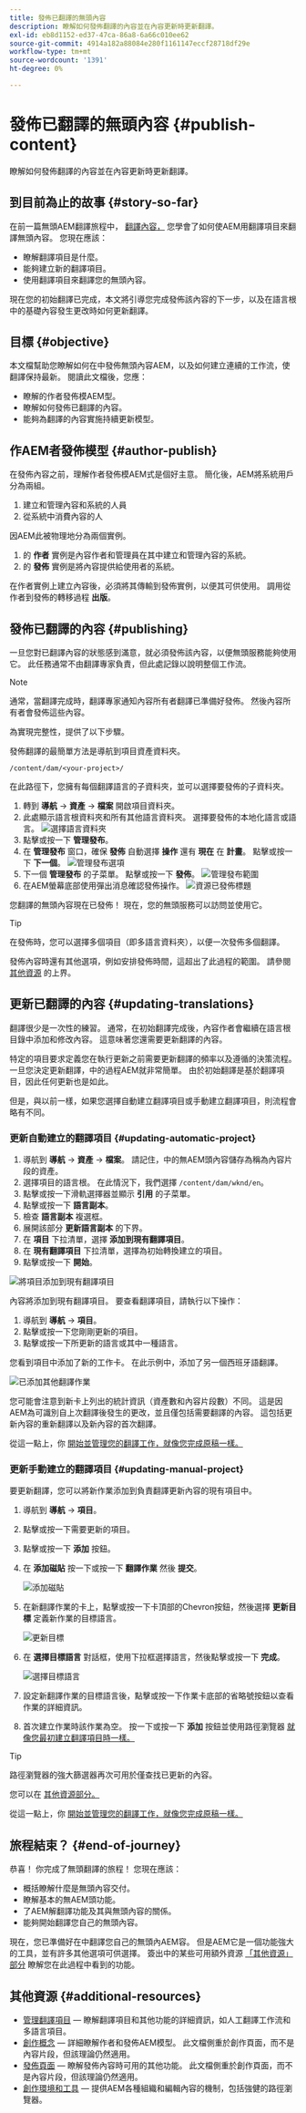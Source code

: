 ```yaml
---
title: 發佈已翻譯的無頭內容
description: 瞭解如何發佈翻譯的內容並在內容更新時更新翻譯。
exl-id: eb8d1152-ed37-47ca-86a8-6a66c010ee62
source-git-commit: 4914a182a88084e280f1161147eccf28718df29e
workflow-type: tm+mt
source-wordcount: '1391'
ht-degree: 0%

---
```


# 發佈已翻譯的無頭內容 {#publish-content}

瞭解如何發佈翻譯的內容並在內容更新時更新翻譯。

## 到目前為止的故事 {#story-so-far}

在前一篇無頭AEM翻譯旅程中， [翻譯內容，](configure-connector.md) 您學會了如何使AEM用翻譯項目來翻譯無頭內容。 您現在應該：

* 瞭解翻譯項目是什麼。
* 能夠建立新的翻譯項目。
* 使用翻譯項目來翻譯您的無頭內容。

現在您的初始翻譯已完成，本文將引導您完成發佈該內容的下一步，以及在語言根中的基礎內容發生更改時如何更新翻譯。

## 目標 {#objective}

本文檔幫助您瞭解如何在中發佈無頭內容AEM，以及如何建立連續的工作流，使翻譯保持最新。 閱讀此文檔後，您應：

* 瞭解的作者發佈模AEM型。
* 瞭解如何發佈已翻譯的內容。
* 能夠為翻譯的內容實施持續更新模型。

## 作AEM者發佈模型 {#author-publish}

在發佈內容之前，理解作者發佈模AEM式是個好主意。 簡化後，AEM將系統用戶分為兩組。

1. 建立和管理內容和系統的人員
1. 從系統中消費內容的人

因AEM此被物理地分為兩個實例。

1. 的 **作者** 實例是內容作者和管理員在其中建立和管理內容的系統。
1. 的 **發佈** 實例是將內容提供給使用者的系統。

在作者實例上建立內容後，必須將其傳輸到發佈實例，以便其可供使用。 調用從作者到發佈的轉移過程 **出版**。

## 發佈已翻譯的內容 {#publishing}

一旦您對已翻譯內容的狀態感到滿意，就必須發佈該內容，以便無頭服務能夠使用它。 此任務通常不由翻譯專家負責，但此處記錄以說明整個工作流。

>[!NOTE]
>
>通常，當翻譯完成時，翻譯專家通知內容所有者翻譯已準備好發佈。 然後內容所有者會發佈這些內容。
>
>為實現完整性，提供了以下步驟。

發佈翻譯的最簡單方法是導航到項目資產資料夾。

```text
/content/dam/<your-project>/
```

在此路徑下，您擁有每個翻譯語言的子資料夾，並可以選擇要發佈的子資料夾。

1. 轉到 **導航** -> **資產** -> **檔案** 開啟項目資料夾。
1. 此處顯示語言根資料夾和所有其他語言資料夾。 選擇要發佈的本地化語言或語言。
   ![選擇語言資料夾](assets/select-language-folder.png)
1. 點擊或按一下 **管理發布**。
1. 在 **管理發布** 窗口，確保 **發佈** 自動選擇 **操作** 還有 **現在** 在 **計畫**。 點擊或按一下 **下一個**。
   ![管理發布選項](assets/manage-publication-options.png)
1. 下一個 **管理發布** 的子菜單。 點擊或按一下 **發佈**。
   ![管理發布範圍](assets/manage-publication-scope.png)
1. 在AEM螢幕底部使用彈出消息確認發佈操作。
   ![資源已發佈標題](assets/resources-published-message.png)

您翻譯的無頭內容現在已發佈！ 現在，您的無頭服務可以訪問並使用它。

>[!TIP]
>
>在發佈時，您可以選擇多個項目（即多語言資料夾），以便一次發佈多個翻譯。

發佈內容時還有其他選項，例如安排發佈時間，這超出了此過程的範圍。 請參閱 [其他資源](#additional-resources) 的上界。

## 更新已翻譯的內容 {#updating-translations}

翻譯很少是一次性的練習。 通常，在初始翻譯完成後，內容作者會繼續在語言根目錄中添加和修改內容。 這意味著您還需要更新翻譯的內容。

特定的項目要求定義您在執行更新之前需要更新翻譯的頻率以及遵循的決策流程。 一旦您決定更新翻譯，中的過程AEM就非常簡單。 由於初始翻譯是基於翻譯項目，因此任何更新也是如此。

但是，與以前一樣，如果您選擇自動建立翻譯項目或手動建立翻譯項目，則流程會略有不同。

### 更新自動建立的翻譯項目 {#updating-automatic-project}

1. 導航到 **導航** -> **資產** -> **檔案**。 請記住，中的無AEM頭內容儲存為稱為內容片段的資產。
1. 選擇項目的語言根。 在此情況下，我們選擇 `/content/dam/wknd/en`。
1. 點擊或按一下滑軌選擇器並顯示 **引用** 的子菜單。
1. 點擊或按一下 **語言副本**。
1. 檢查 **語言副本** 複選框。
1. 展開該部分 **更新語言副本** 的下界。
1. 在 **項目** 下拉清單，選擇 **添加到現有翻譯項目**。
1. 在 **現有翻譯項目** 下拉清單，選擇為初始轉換建立的項目。
1. 點擊或按一下 **開始**。

![將項目添加到現有翻譯項目](assets/add-to-existing-project.png)

內容將添加到現有翻譯項目。 要查看翻譯項目，請執行以下操作：

1. 導航到 **導航** -> **項目**。
1. 點擊或按一下您剛剛更新的項目。
1. 點擊或按一下所更新的語言或其中一種語言。

您看到項目中添加了新的工作卡。 在此示例中，添加了另一個西班牙語翻譯。

![已添加其他翻譯作業](assets/additional-translation-job.png)

您可能會注意到新卡上列出的統計資訊（資產數和內容片段數）不同。 這是因AEM為可識別自上次翻譯後發生的更改，並且僅包括需要翻譯的內容。 這包括更新內容的重新翻譯以及新內容的首次翻譯。

從這一點上，你 [開始並管理您的翻譯工作，就像您完成原稿一樣。](translate-content.md#using-translation-project)

### 更新手動建立的翻譯項目 {#updating-manual-project}

要更新翻譯，您可以將新作業添加到負責翻譯更新內容的現有項目中。

1. 導航到 **導航** -> **項目**。
1. 點擊或按一下需要更新的項目。
1. 點擊或按一下 **添加** 按鈕。
1. 在 **添加磁貼** 按一下或按一下 **翻譯作業** 然後 **提交**。

   ![添加磁貼](assets/add-translation-job-tile.png)

1. 在新翻譯作業的卡上，點擊或按一下卡頂部的Chevron按鈕，然後選擇 **更新目標** 定義新作業的目標語言。

   ![更新目標](assets/update-target.png)

1. 在 **選擇目標語言** 對話框，使用下拉框選擇語言，然後點擊或按一下 **完成**。

   ![選擇目標語言](assets/select-target-language.png)

1. 設定新翻譯作業的目標語言後，點擊或按一下作業卡底部的省略號按鈕以查看作業的詳細資訊。
1. 首次建立作業時該作業為空。 按一下或按一下 **添加** 按鈕並使用路徑瀏覽器 [就像您最初建立翻譯項目時一樣。](translate-content.md##manually-creating)

>[!TIP]
>
>路徑瀏覽器的強大篩選器再次可用於僅查找已更新的內容。
>
>您可以在 [其他資源部分。](#additional-resources)

從這一點上，你 [開始並管理您的翻譯工作，就像您完成原稿一樣。](translate-content.md#using-translation-project)

## 旅程結束？ {#end-of-journey}

恭喜！ 你完成了無頭翻譯的旅程！ 您現在應該：

* 概括瞭解什麼是無頭內容交付。
* 瞭解基本的無AEM頭功能。
* 了AEM解翻譯功能及其與無頭內容的關係。
* 能夠開始翻譯您自己的無頭內容。

現在，您已準備好在中翻譯您自己的無頭內AEM容。 但是AEM它是一個功能強大的工具，並有許多其他選項可供選擇。 簽出中的某些可用額外資源 [「其他資源」部分](#additional-resources) 瞭解您在此過程中看到的功能。

## 其他資源 {#additional-resources}

* [管理翻譯項目](/help/sites-cloud/administering/translation/managing-projects.md)  — 瞭解翻譯項目和其他功能的詳細資訊，如人工翻譯工作流和多語言項目。
* [創作概念](/help/sites-cloud/authoring/getting-started/concepts.md)  — 詳細瞭解作者和發佈AEM模型。 此文檔側重於創作頁面，而不是內容片段，但該理論仍然適用。
* [發佈頁面](/help/sites-cloud/authoring/fundamentals/publishing-pages.md)  — 瞭解發佈內容時可用的其他功能。 此文檔側重於創作頁面，而不是內容片段，但該理論仍然適用。
* [創作環境和工具](/help/sites-cloud/authoring/fundamentals/environment-tools.md##path-selection)  — 提供AEM各種組織和編輯內容的機制，包括強健的路徑瀏覽器。
